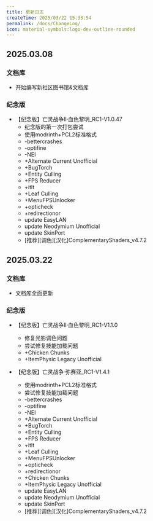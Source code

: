 ```yaml
---
title: 更新日志
createTime: 2025/03/22 15:33:54
permalink: /docs/ChangeLog/
icon: material-symbols:logo-dev-outline-rounded
---
```

## 2025.03.08

### 文档库

- 开始编写新社区图书馆&文档库

### 纪念版

- 【纪念版】亡灵战争Ⅱ·血色黎明_RC1-V1.0.47
    - 纪念版的第一次打包尝试
    - 使用modrinth+PCL2标准格式
    - -bettercrashes
    - -optifine
    - -NEI
    - +Alternate Current Unofficial
    - +BugTorch
    - +Entity Culling
    - +FPS Reducer
    - +itlt
    - +Leaf Culling
    - +MenuFPSUnlocker
    - +opticheck
    - +redirectionor
    - update EasyLAN
    - update Neodymium Unofficial
    - update SkinPort 
    - [推荐][调色][汉化]ComplementaryShaders_v4.7.2


## 2025.03.22

### 文档库

- 文档库全面更新

### 纪念版

- 【纪念版】亡灵战争Ⅱ·血色黎明_RC1-V1.1.0
    - 修复光影调色问题
    - 尝试修复技能加载问题
    - +Chicken Chunks
    - +ItemPhysic Legacy Unofficial

- 【纪念版】亡灵战争·弥赛亚_RC1-V1.4.1
    - 使用modrinth+PCL2标准格式
    - 尝试修复技能加载问题
    - -bettercrashes
    - -optifine
    - -NEI
    - +Alternate Current Unofficial
    - +BugTorch
    - +Entity Culling
    - +FPS Reducer
    - +itlt
    - +Leaf Culling
    - +MenuFPSUnlocker
    - +opticheck
    - +redirectionor
    - +Chicken Chunks
    - +ItemPhysic Legacy Unofficial
    - update EasyLAN
    - update Neodymium Unofficial
    - update SkinPort 
    - [推荐][调色][汉化]ComplementaryShaders_v4.7.2



